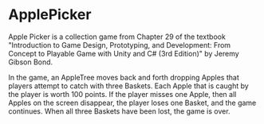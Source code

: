 # ApplePicker
Apple Picker is a collection game from Chapter 29 of the textbook "Introduction to Game Design, Prototyping, and Development: From Concept to Playable Game with Unity and C# (3rd Edition)" by Jeremy Gibson Bond.

In the game, an AppleTree moves back and forth dropping Apples that players attempt to catch with three Baskets. Each Apple that is caught by the player is worth 100 points. If the player misses one Apple, then all Apples on the screen disappear, the player loses one Basket, and the game continues. When all three Baskets have been lost, the game is over.
